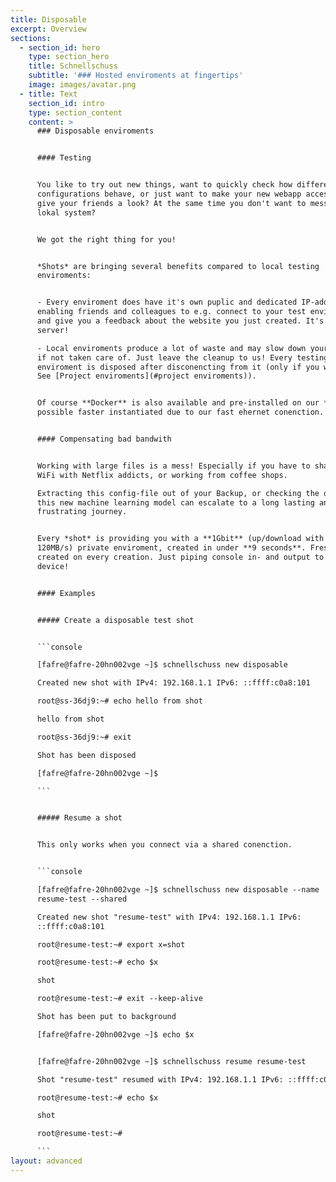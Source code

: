 ```yaml
---
title: Disposable
excerpt: Overview
sections:
  - section_id: hero
    type: section_hero
    title: Schnellschuss
    subtitle: '### Hosted enviroments at fingertips'
    image: images/avatar.png
  - title: Text
    section_id: intro
    type: section_content
    content: >
      ### Disposable enviroments


      #### Testing 


      You like to try out new things, want to quickly check how different
      configurations behave, or just want to make your new webapp accessible to
      give your friends a look? At the same time you don't want to mess up your
      lokal system?


      We got the right thing for you!


      *Shots* are bringing several benefits compared to local testing
      enviroments:


      - Every enviroment does have it's own puplic and dedicated IP-address -
      enabling friends and colleagues to e.g. connect to your test enviroment
      and give you a feedback about the website you just created. It's a real
      server!

      - Local enviroments produce a lot of waste and may slow down your system
      if not taken care of. Just leave the cleanup to us! Every testing
      enviroment is disposed after disconencting from it (only if you wish so!
      See [Project enviroments](#project enviroments)).


      Of course **Docker** is also available and pre-installed on our *shots* -
      possible faster instantiated due to our fast ehernet conenction. 


      #### Compensating bad bandwith


      Working with large files is a mess! Especially if you have to share the
      WiFi with Netflix addicts, or working from coffee shops.

      Extracting this config-file out of your Backup, or checking the output of
      this new machine learning model can escalate to a long lasting and
      frustrating journey.


      Every *shot* is providing you with a **1Gbit** (up/download with up to
      120MB/s) private enviroment, created in under **9 seconds**. Freshly
      created on every creation. Just piping console in- and output to your
      device!


      #### Examples


      ##### Create a disposable test shot


      ```console

      [fafre@fafre-20hn002vge ~]$ schnellschuss new disposable

      Created new shot with IPv4: 192.168.1.1 IPv6: ::ffff:c0a8:101

      root@ss-36dj9:~# echo hello from shot

      hello from shot

      root@ss-36dj9:~# exit

      Shot has been disposed

      [fafre@fafre-20hn002vge ~]$

      ```


      ##### Resume a shot


      This only works when you connect via a shared conenction.


      ```console

      [fafre@fafre-20hn002vge ~]$ schnellschuss new disposable --name
      resume-test --shared

      Created new shot "resume-test" with IPv4: 192.168.1.1 IPv6:
      ::ffff:c0a8:101

      root@resume-test:~# export x=shot

      root@resume-test:~# echo $x

      shot

      root@resume-test:~# exit --keep-alive

      Shot has been put to background

      [fafre@fafre-20hn002vge ~]$ echo $x


      [fafre@fafre-20hn002vge ~]$ schnellschuss resume resume-test

      Shot "resume-test" resumed with IPv4: 192.168.1.1 IPv6: ::ffff:c0a8:101

      root@resume-test:~# echo $x

      shot

      root@resume-test:~#

      ```
layout: advanced
---
```

